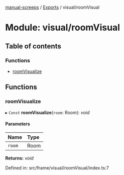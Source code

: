 [manual-screeps](../README.md) / [Exports](../modules.md) / visual/roomVisual

# Module: visual/roomVisual

## Table of contents

### Functions

- [roomVisualize](visual_roomvisual.md#roomvisualize)

## Functions

### roomVisualize

▸ `Const` **roomVisualize**(`room`: Room): *void*

#### Parameters

| Name | Type |
| :------ | :------ |
| `room` | Room |

**Returns:** *void*

Defined in: src/frame/visual/roomVisual/index.ts:7
